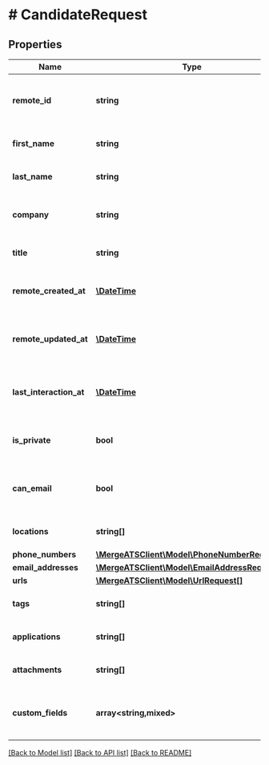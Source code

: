 # # CandidateRequest

## Properties

Name | Type | Description | Notes
------------ | ------------- | ------------- | -------------
**remote_id** | **string** | The third-party API ID of the matching object. | [optional]
**first_name** | **string** | The candidate&#39;s first name. | [optional]
**last_name** | **string** | The candidate&#39;s last name. | [optional]
**company** | **string** | The candidate&#39;s current company. | [optional]
**title** | **string** | The candidate&#39;s current title. | [optional]
**remote_created_at** | [**\DateTime**](\DateTime.md) | When the third party&#39;s candidate was created. | [optional]
**remote_updated_at** | [**\DateTime**](\DateTime.md) | When the third party&#39;s candidate was updated. | [optional]
**last_interaction_at** | [**\DateTime**](\DateTime.md) | When the most recent candidate interaction occurred. | [optional]
**is_private** | **bool** | Whether or not the candidate is private. | [optional]
**can_email** | **bool** | Whether or not the candidate can be emailed. | [optional]
**locations** | **string[]** | The candidate&#39;s locations. | [optional]
**phone_numbers** | [**\MergeATSClient\Model\PhoneNumberRequest[]**](PhoneNumberRequest.md) |  | [optional]
**email_addresses** | [**\MergeATSClient\Model\EmailAddressRequest[]**](EmailAddressRequest.md) |  | [optional]
**urls** | [**\MergeATSClient\Model\UrlRequest[]**](UrlRequest.md) |  | [optional]
**tags** | **string[]** | Array of &#x60;Tag&#x60; names as strings. | [optional]
**applications** | **string[]** | Array of &#x60;Application&#x60; object IDs. | [optional]
**attachments** | **string[]** | Array of &#x60;Attachment&#x60; object IDs. | [optional]
**custom_fields** | **array<string,mixed>** | Custom fields configured for a given model. | [optional]

[[Back to Model list]](../../README.md#models) [[Back to API list]](../../README.md#endpoints) [[Back to README]](../../README.md)
